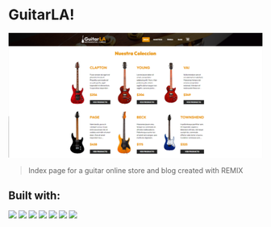 # GuitarLA!

<img src="/guitarLA-index.png" alt="img" />

> Index page for a guitar online store and blog created with REMIX

## Built with:

<img src="https://img.shields.io/badge/React-20232A?style=for-the-badge&logo=react&logoColor=61DAFB"/> <img src="https://img.shields.io/badge/remix-%23000.svg?style=for-the-badge&logo=remix&logoColor=white"/> <img src="https://img.shields.io/badge/css3-%231572B6.svg?style=for-the-badge&logo=css3&logoColor=white"/> <img src="https://img.shields.io/badge/strapi-%232E7EEA.svg?style=for-the-badge&logo=strapi&logoColor=white"/> <img src="https://img.shields.io/badge/Render-%46E3B7.svg?style=for-the-badge&logo=render&logoColor=white" /> <img src="https://img.shields.io/badge/netlify-%23000000.svg?style=for-the-badge&logo=netlify&logoColor=#00C7B7"> <img src="https://img.shields.io/badge/postgres-%23316192.svg?style=for-the-badge&logo=postgresql&logoColor=white"/>

                                                                                                                       
                                                                                                             

